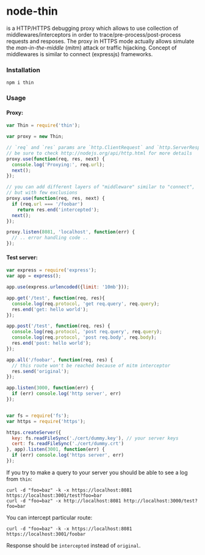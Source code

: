 node-thin
=========

is a HTTP/HTTPS debugging proxy which allows to use collection of middlewares/interceptors in order to trace/pre-process/post-process requests and resposes. The proxy in HTTPS mode actually allows simulate the *man-in-the-middle* (mitm) attack or traffic hijacking. Concept of middlewares is similar to connect (expressjs) frameworks.


### Installation

```
npm i thin
```


### Usage

#### Proxy:

```javascript
var Thin = require('thin');

var proxy = new Thin;

// `req` and `res` params are `http.ClientRequest` and `http.ServerResponse` accordingly
// be sure to check http://nodejs.org/api/http.html for more details
proxy.use(function(req, res, next) {
  console.log('Proxying:', req.url);
  next();
});

// you can add different layers of "middleware" similar to "connect",
// but with few exclusions
proxy.use(function(req, res, next) {
  if (req.url === '/foobar')
    return res.end('intercepted');
  next();
});

proxy.listen(8081, 'localhost', function(err) {
  // .. error handling code ..
});

```

#### Test server:

```javascript
var express = require('express');
var app = express();

app.use(express.urlencoded({limit: '10mb'}));

app.get('/test', function(req, res){
  console.log(req.protocol, 'get req.query', req.query);
  res.end('get: hello world');
});

app.post('/test', function(req, res) {
  console.log(req.protocol, 'post req.query', req.query);
  console.log(req.protocol, 'post req.body', req.body);
  res.end('post: hello world');
});

app.all('/foobar', function(req, res) {
  // this route won't be reached because of mitm interceptor
  res.send('original');
});

app.listen(3000, function(err) {
  if (err) console.log('http server', err)
});


var fs = require('fs');
var https = require('https');

https.createServer({
  key: fs.readFileSync('./cert/dummy.key'), // your server keys
  cert: fs.readFileSync('./cert/dummy.crt')
}, app).listen(3001, function(err) {
  if (err) console.log('https server', err)
});
```

If you try to make a query to your server you should be able to see a log from `thin`:

```shell
curl -d "foo=baz" -k -x https://localhost:8081 https://localhost:3001/test?foo=bar
curl -d "foo=baz" -x http://localhost:8081 http://localhost:3000/test?foo=bar
```

You can intercept particular route:

```shell
curl -d "foo=baz" -k -x https://localhost:8081 https://localhost:3001/foobar
```

Response should be `intercepted` instead of `original`.
